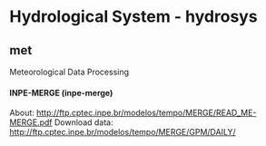# Hydrological System - hydrosys


## met
Meteorological Data Processing

#### INPE-MERGE (inpe-merge)
About: http://ftp.cptec.inpe.br/modelos/tempo/MERGE/READ_ME-MERGE.pdf
Download data: http://ftp.cptec.inpe.br/modelos/tempo/MERGE/GPM/DAILY/

